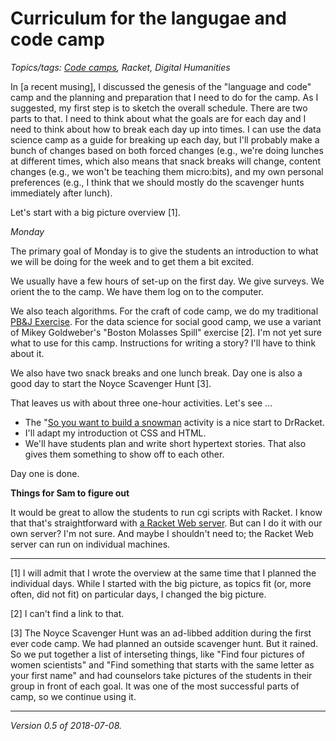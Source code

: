Curriculum for the langugae and code camp
=========================================

*Topics/tags: [Code camps](index-code-camps), Racket, Digital Humanities*

In [a recent musing], I discussed the genesis of the "language and code"
camp and the planning and preparation that I need to do for the camp.  As
I suggested, my first step is to sketch the overall schedule.  There are
two parts to that.  I need to think about what the goals are for each
day and I need to think about how to break each day up into times.  I
can use the data science camp as a guide for breaking up each day, but
I'll probably make a bunch of changes based on both forced changes (e.g.,
we're doing lunches at different times, which also means that snack breaks
will change, content changes (e.g., we won't be teaching them micro:bits),
and my own personal preferences (e.g., I think that we should mostly do
the scavenger hunts immediately after lunch).

Let's start with a big picture overview [1].

*Monday*

The primary goal of Monday is to give the students an introduction to
what we will be doing for the week and to get them a bit excited.

We usually have a few hours of set-up on the first day.  We give surveys.
We orient the to the camp.  We have them log on to the computer.  

We also teach algorithms.  For the craft of code camp, we do my
traditional [PB&J Exercise](https://dl.acm.org/citation.cfm?id=1227440).
For the data science for social good camp, we use a variant of Mikey
Goldweber's "Boston Molasses Spill" exercise [2].  I'm not yet sure
what to use for this camp.  Instructions for writing a story?  I'll 
have to think about it.

We also have two snack breaks and one lunch break.  Day one is also
a good day to start the Noyce Scavenger Hunt [3].

That leaves us with about three one-hour activities.  Let's see ...

* The "[So you want to build a snowman](https://dustycloud.org/misc/digital-humanities/Snowman.html) activity is a nice start to DrRacket.
* I'll adapt my introduction ot CSS and HTML.
* We'll have students plan and write short hypertext stories.  That
  also gives them something to show off to each other.

Day one is done.

**Things for Sam to figure out**

It would be great to allow the students to run cgi scripts with
Racket.  I know that that's straightforward with [a Racket Web
server](https://docs.racket-lang.org/web-server/index.html).  But can 
I do it with our own server?  I'm not sure.  And maybe I shouldn't
need to; the Racket Web server can run on individual machines.

---

[1] I will admit that I wrote the overview at the same time that I
planned the individual days.  While I started with the big picture, as
topics fit (or, more often, did not fit) on particular days, I changed
the big picture.

[2] I can't find a link to that.

[3] The Noyce Scavenger Hunt was an ad-libbed addition during the first
ever code camp.  We had planned an outside scavenger hunt.  But it rained.
So we put together a list of interseting things, like "Find four pictures
of women scientists" and "Find something that starts with the same letter
as your first name" and had counselors take pictures of the students in
their group in front of each goal.  It was one of the most successful parts
of camp, so we continue using it.

---

*Version 0.5 of 2018-07-08.*
